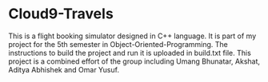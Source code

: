 # Cloud9-Travels
This is a flight booking simulator designed in C++ language. It is part of my project for the 5th semester in Object-Oriented-Programming. The instructions to build the project and run it is uploaded in build.txt file.
This project is a combined effort of the group including Umang Bhunatar, Akshat, Aditya Abhishek and Omar Yusuf.
